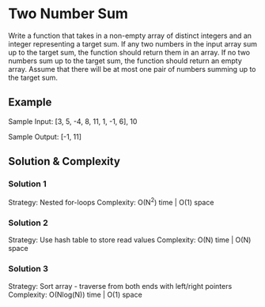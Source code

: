 # Two Number Sum

Write a function that takes in a non-empty array of distinct integers and an integer representing a target sum. If any two numbers in the input array sum up to the target sum, the function should return them in an array. If no two numbers sum up to the target sum, the function should return an empty array. Assume that there will be at most one pair of numbers summing up to the target sum.

## Example

Sample Input: [3, 5, -4, 8, 11, 1, -1, 6], 10

Sample Output: [-1, 11]


## Solution & Complexity  
### Solution 1  
Strategy: Nested for-loops
Complexity: O(N<sup>2</sup>) time | O(1) space

### Solution 2  
Strategy: Use hash table to store read values
Complexity: O(N) time | O(N) space

### Solution 3  
Strategy: Sort array - traverse from both ends with left/right pointers
Complexity: O(Nlog(N)) time | O(1) space